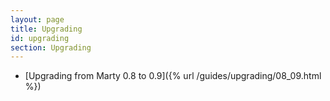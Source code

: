 ```yaml
---
layout: page
title: Upgrading
id: upgrading
section: Upgrading
---
```


* [Upgrading from Marty 0.8 to 0.9]({% url /guides/upgrading/08_09.html %})